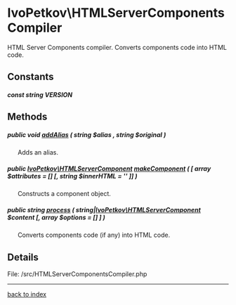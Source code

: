 # IvoPetkov\HTMLServerComponentsCompiler

HTML Server Components compiler. Converts components code into HTML code.

## Constants

##### const string VERSION

## Methods

##### public void [addAlias](ivopetkov.htmlservercomponentscompiler.addalias.method.md) ( string $alias , string $original )

&nbsp;&nbsp;&nbsp;&nbsp;&nbsp;&nbsp;Adds an alias.

##### public [IvoPetkov\HTMLServerComponent](ivopetkov.htmlservercomponent.class.md) [makeComponent](ivopetkov.htmlservercomponentscompiler.makecomponent.method.md) ( [ array $attributes = [] [, string $innerHTML = '' ]] )

&nbsp;&nbsp;&nbsp;&nbsp;&nbsp;&nbsp;Constructs a component object.

##### public string [process](ivopetkov.htmlservercomponentscompiler.process.method.md) ( string|[IvoPetkov\HTMLServerComponent](ivopetkov.htmlservercomponent.class.md) $content [, array $options = [] ] )

&nbsp;&nbsp;&nbsp;&nbsp;&nbsp;&nbsp;Converts components code (if any) into HTML code.

## Details

File: /src/HTMLServerComponentsCompiler.php

---

[back to index](index.md)

